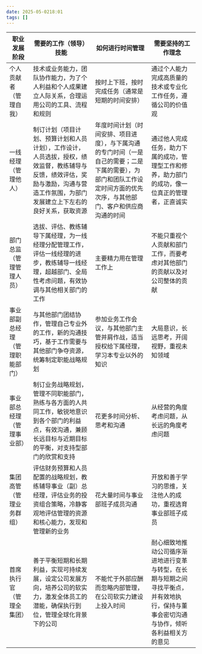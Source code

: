 ```yaml
---
date: 2025-05-0218:01
tags: []
---
```

| 职业发展阶段          | 需要的工作（领导）技能                                                                               | 如何进行时间管理                                                                            | 需要坚持的工作理念                                                            |
| --------------- | ----------------------------------------------------------------------------------------- | ----------------------------------------------------------------------------------- | -------------------------------------------------------------------- |
| 个人贡献者（管理自我）     | 技术或业务能力，团队协作能力，为了个人利益和个人成果建立人际关系，合理运用公司的工具、流程和规则                                          | 按时上下班，按时完成任务（通常是短期的时间安排）                                                            | 通过个人能力完成高质量的技术或专业化工作任务，遵循公司的价值观                                      |
| 一线经理（管理他人）      | 制订计划（项目计划、预算计划和人员计划），工作设计，人员选拔，授权，绩效监督，教练辅导与反馈，绩效评估，奖励与激励，沟通与营造工作氛围，为部门发展建立上下左右的良好关系，获取资源 | 年度时间计划（时间安排、项目进度），与下属沟通的专门时间（一是自己的需要；二是下属的需要），为部门和团队工作设定时间方面的优先次序，与其他部门、客户和供应商沟通的时间 | 通过他人完成任务，助力下属的成功，管理型工作和修养，助力部门的成功，像一位真正的管理者，正直诚实                     |
| 部门总监（管理管理人员）    | 选拔、评估、教练辅导下属经理，为一线经理分配管理工作，评估一线经理的进步，教练辅导一线经理，超越部门、全局性考虑问题，有效协调与其他相关部门的工作                 | 主要精力用在管理工作上                                                                         | 不能只重视个人贡献和部门工作，而要考虑对其他部门的贡献以及对公司整体的贡献                                |
| 事业部副总经理（管理职能部门） | 与其他部门团结协作，管理自己专业外的工作，新的沟通技巧，基于工作需要与其他部门争夺资源，统筹制定职能战略规划                                    | 参加业务工作会议，与其他部门主管并肩作战，适当授权给下属经理，学习本专业以外的知识                                           | 大局意识，长远思考，开阔视野，重视未知领域                                                |
| 事业部总经理（管理事业部）   | 制订业务战略规划，管理不同职能部门，熟练与各方面的人共同工作，敏锐地意识到各个部门的利益点，有效沟通，兼顾长远目标与近期目标的平衡，对支持型部门的欣赏和支持            | 花更多时间分析、思考和沟通                                                                       | 从经营的角度考虑问题，从长远的角度考虑问题                                                |
| 集团高管（管理业务群组）    | 评估财务预算和人员配置的战略规划，教练辅导事业（副）总经理，评估业务的投资组合策略，冷静客观地评估管理的资源和核心能力，发现和管理新的业务                     | 花大量时间与事业部班子成员沟通                                                                     | 开放和善于学习的思维，关注他人的成功，重视选育事业部班子成员                                       |
| 首席执行官（管理全集团）    | 善于平衡短期和长期利益，实现可持续发展，设定公司发展方向，培养公司的软实力，激发全体员工的潜能，确保执行到位，管理全球化背景下的公司                        | 不能忙于外部应酬而忽略内部管理，在公司软实力建设上投入时间                                                       | 耐心细致地推动公司循序渐进地进行变革与转型，在长期与短期之间寻找平衡点，并有效地执行，保持与董事会密切沟通与协作，倾听各利益相关方的意见 |

